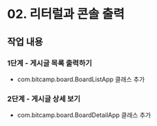 # 02. 리터럴과 콘솔 출력 


## 작업 내용

### 1단계 - 게시글 목록 출력하기

- com.bitcamp.board.BoardListApp 클래스 추가

### 2단계 - 게시글 상세 보기

- com.bitcamp.board.BoardDetailApp 클래스 추가
